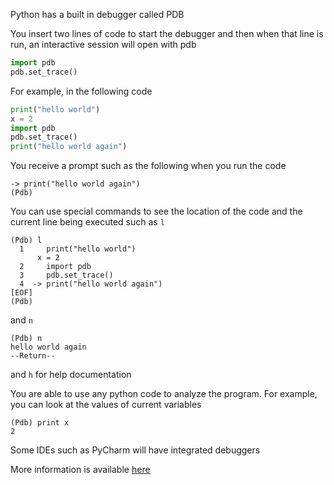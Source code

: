 Python has a built in debugger called PDB

You insert two lines of code to start the debugger and then when that line is run, an interactive session will open with pdb

```py
import pdb
pdb.set_trace()
```

For example, in the following code

```py
print("hello world")
x = 2
import pdb
pdb.set_trace()
print("hello world again")
```

You receive a prompt such as the following when you run the code

```
-> print("hello world again")
(Pdb)

```

You can use special commands to see the location of the code and the current line being executed such as `l`

```
(Pdb) l
  1  	print("hello world")
      x = 2
  2  	import pdb
  3  	pdb.set_trace()
  4  ->	print("hello world again")
[EOF]
(Pdb)
```

and `n`

```
(Pdb) n
hello world again
--Return--
```

and `h` for help documentation

You are able to use any python code to analyze the program. For example, you can look at the values of current variables

```
(Pdb) print x
2
```

Some IDEs such as PyCharm will have integrated debuggers

More information is available [here](https://docs.python.org/2/library/pdb.html)
